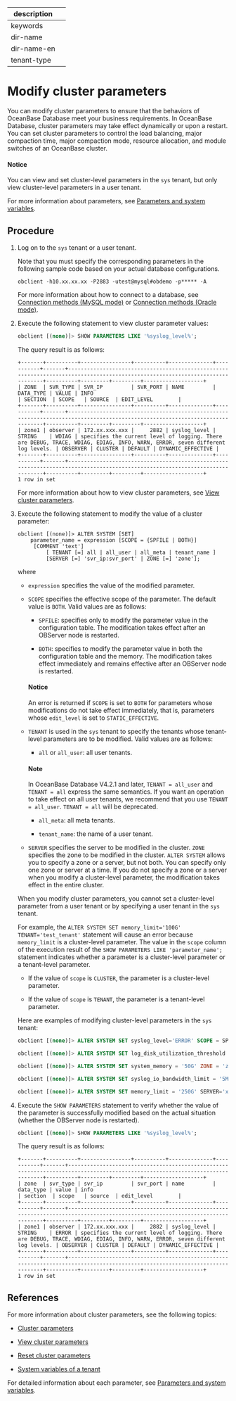 |description||
|---|---|
|keywords||
|dir-name||
|dir-name-en||
|tenant-type||

# Modify cluster parameters

You can modify cluster parameters to ensure that the behaviors of OceanBase Database meet your business requirements. In OceanBase Database, cluster parameters may take effect dynamically or upon a restart. You can set cluster parameters to control the load balancing, major compaction time, major compaction mode, resource allocation, and module switches of an OceanBase cluster.

 <main id="notice" type='notice'>
   <h4>Notice</h4>
   <p>You can view and set cluster-level parameters in the <code>sys</code> tenant, but only view cluster-level parameters in a user tenant. </p>
 </main>

For more information about parameters, see [Parameters and system variables](../../../700.reference/800.configuration-items-and-system-variables/000.configuration-items-and-system-variables-overview.md).

## Procedure

1. Log on to the `sys` tenant or a user tenant.

   Note that you must specify the corresponding parameters in the following sample code based on your actual database configurations.

   ```shell
   obclient -h10.xx.xx.xx -P2883 -utest@mysql#obdemo -p***** -A
   ```

   For more information about how to connect to a database, see [Connection methods (MySQL mode)](../../../300.develop/100.application-development-of-mysql-mode/100.connect-to-oceanbase-database-of-mysql-mode/100.connection-methods-overview-of-mysql-mode.md) or [Connection methods (Oracle mode)](../../../300.develop/200.application-development-of-oracle-mode/100.connect-to-oceanbase-database-of-oracle-mode/100.connection-methods-overview-of-oracle-mode.md).

2. Execute the following statement to view cluster parameter values:


   ```sql
   obclient [(none)]> SHOW PARAMETERS LIKE '%syslog_level%';
   ```

   The query result is as follows:

   ```shell
   +-------+----------+----------------+----------+--------------+-----------+-------+------------------------------------------------------------------------------------------------------------------------------+----------+---------+---------+-------------------+
   | ZONE  | SVR_TYPE | SVR_IP         | SVR_PORT | NAME         | DATA_TYPE | VALUE | INFO                                                                                                                         | SECTION  | SCOPE   | SOURCE  | EDIT_LEVEL        |
   +-------+----------+----------------+----------+--------------+-----------+-------+------------------------------------------------------------------------------------------------------------------------------+----------+---------+---------+-------------------+
   | zone1 | observer | 172.xx.xxx.xxx |     2882 | syslog_level | STRING    | WDIAG | specifies the current level of logging. There are DEBUG, TRACE, WDIAG, EDIAG, INFO, WARN, ERROR, seven different log levels. | OBSERVER | CLUSTER | DEFAULT | DYNAMIC_EFFECTIVE |
   +-------+----------+----------------+----------+--------------+-----------+-------+------------------------------------------------------------------------------------------------------------------------------+----------+---------+---------+-------------------+
   1 row in set
   ```

   For more information about how to view cluster parameters, see [View cluster parameters](../300.common-cluster-operations/1200.view-cluster-parameters.md).

3. Execute the following statement to modify the value of a cluster parameter:


   ```shell
   obclient [(none)]> ALTER SYSTEM [SET]
       parameter_name = expression [SCOPE = {SPFILE | BOTH}]
        [COMMENT 'text']
            [ TENANT [=] all | all_user | all_meta | tenant_name ]
            [SERVER [=] 'svr_ip:svr_port' | ZONE [=] 'zone'];
   ```

   where

   * `expression` specifies the value of the modified parameter.

   * `SCOPE` specifies the effective scope of the parameter. The default value is `BOTH`. Valid values are as follows:

      * `SPFILE`: specifies only to modify the parameter value in the configuration table. The modification takes effect after an OBServer node is restarted.

      * `BOTH`: specifies to modify the parameter value in both the configuration table and the memory. The modification takes effect immediately and remains effective after an OBServer node is restarted.

       <main id="notice" type='notice'>
       <h4>Notice</h4>
       <p>An error is returned if <code>SCOPE</code> is set to <code>BOTH</code> for parameters whose modifications do not take effect immediately, that is, parameters whose <code>edit_level</code> is set to <code>STATIC_EFFECTIVE</code>. </p>
       </main>

   * `TENANT` is used in the `sys` tenant to specify the tenants whose tenant-level parameters are to be modified. Valid values are as follows:

      * `all` or `all_user`: all user tenants.

       <main id="notice" type='explain'>
       <h4>Note</h4>
       <p>In OceanBase Database V4.2.1 and later, <code>TENANT = all_user</code> and <code>TENANT = all</code> express the same semantics. If you want an operation to take effect on all user tenants, we recommend that you use <code>TENANT = all_user</code>. <code>TENANT = all</code> will be deprecated. </p>
       </main>

      * `all_meta`: all meta tenants.

      * `tenant_name`: the name of a user tenant.

   * `SERVER` specifies the server to be modified in the cluster. `ZONE` specifies the zone to be modified in the cluster. `ALTER SYSTEM` allows you to specify a zone or a server, but not both. You can specify only one zone or server at a time. If you do not specify a zone or a server when you modify a cluster-level parameter, the modification takes effect in the entire cluster.

   When you modify cluster parameters, you cannot set a cluster-level parameter from a user tenant or by specifying a user tenant in the `sys` tenant.

   For example, the `ALTER SYSTEM SET memory_limit='100G' TENANT='test_tenant'` statement will cause an error because `memory_limit` is a cluster-level parameter. The value in the `scope` column of the execution result of the `SHOW PARAMETERS LIKE 'parameter_name';` statement indicates whether a parameter is a cluster-level parameter or a tenant-level parameter.

   * If the value of `scope` is `CLUSTER`, the parameter is a cluster-level parameter.

   * If the value of `scope` is `TENANT`, the parameter is a tenant-level parameter.

   Here are examples of modifying cluster-level parameters in the `sys` tenant:

   ```sql
   obclient [(none)]> ALTER SYSTEM SET syslog_level='ERROR' SCOPE = SPFILE;
   ```

   ```sql
   obclient [(none)]> ALTER SYSTEM SET log_disk_utilization_threshold = 20 TENANT = all_user;
   ```

   ```sql
   obclient [(none)]> ALTER SYSTEM SET system_memory = '50G' ZONE = 'zone1';
   ```

   ```sql
   obclient [(none)]> ALTER SYSTEM SET syslog_io_bandwidth_limit = '5M';
   ```

   ```sql
   obclient [(none)]> ALTER SYSTEM SET memory_limit = '250G' SERVER='xx.xx.xx.238:2882';
   ```

4. Execute the `SHOW PARAMETERS` statement to verify whether the value of the parameter is successfully modified based on the actual situation (whether the OBServer node is restarted).

   ```sql
   obclient [(none)]> SHOW PARAMETERS LIKE '%syslog_level%';
   ```

   The query result is as follows:

   ```shell
   +-------+----------+----------------+----------+--------------+-----------+-------+------------------------------------------------------------------------------------------------------------------------------+----------+---------+---------+-------------------+
   | zone  | svr_type | svr_ip         | svr_port | name         | data_type | value | info                                                                                                                         | section  | scope   | source  | edit_level        |
   +-------+----------+----------------+----------+--------------+-----------+-------+------------------------------------------------------------------------------------------------------------------------------+----------+---------+---------+-------------------+
   | zone1 | observer | 172.xx.xxx.xxx |     2882 | syslog_level | STRING    | ERROR | specifies the current level of logging. There are DEBUG, TRACE, WDIAG, EDIAG, INFO, WARN, ERROR, seven different log levels. | OBSERVER | CLUSTER | DEFAULT | DYNAMIC_EFFECTIVE |
   +-------+----------+----------------+----------+--------------+-----------+-------+------------------------------------------------------------------------------------------------------------------------------+----------+---------+---------+-------------------+
   1 row in set
   ```

## References

For more information about cluster parameters, see the following topics:

* [Cluster parameters](../200.cluster-configuration-items.md)

* [View cluster parameters](../300.common-cluster-operations/1200.view-cluster-parameters.md)

* [Reset cluster parameters](1310.reset-cluster-parameters.md)

* [System variables of a tenant](../../200.tenant-management/500.system-variable-of-tenant.md)

For detailed information about each parameter, see [Parameters and system variables](../../../700.reference/800.configuration-items-and-system-variables/000.configuration-items-and-system-variables-overview.md).